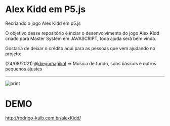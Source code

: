 # Alex Kidd em P5.js
Recriando o jogo Alex Kidd em p5.js

O objetivo desse repositório é inciar o desenvolvimento do jogo Alex Kidd criado para Master System em JAVASCRIPT, toda ajuda será bem vinda.

Gostaria de deixar o crédito aqui para as pessoas que vem ajudando no projeto:

(24/08/2021) [@diegomagikal](https://github.com/diegomagikal) => Música de fundo, sons básicos e outros pequenos ajustes
<hr>

![print](https://raw.githubusercontent.com/rodrigoKulb/alexKidd/master/img/Captura%20de%20tela%20de%202020-03-14%2021-53-21.png)


# DEMO
http://rodrigo-kulb.com.br/alexKidd/
